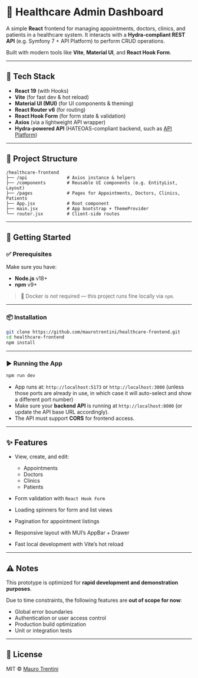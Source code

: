 # 🏥 Healthcare Admin Dashboard

A simple **React** frontend for managing appointments, doctors, clinics, and patients in a healthcare system.
It interacts with a **Hydra-compliant REST API** (e.g. Symfony 7 + API Platform) to perform CRUD operations.

Built with modern tools like **Vite**, **Material UI**, and **React Hook Form**.

---

## 🧰 Tech Stack

- **React 19** (with Hooks)
- **Vite** (for fast dev & hot reload)
- **Material UI (MUI)** (for UI components & theming)
- **React Router v6** (for routing)
- **React Hook Form** (for form state & validation)
- **Axios** (via a lightweight API wrapper)
- **Hydra-powered API** (HATEOAS-compliant backend, such as [API Platform](https://api-platform.com/))

---

## 📁 Project Structure

```
/healthcare-frontend
├── /api               # Axios instance & helpers
├── /components        # Reusable UI components (e.g. EntityList, Layout)
├── /pages             # Pages for Appointments, Doctors, Clinics, Patients
├── App.jsx            # Root component
├── main.jsx           # App bootstrap + ThemeProvider
└── router.jsx         # Client-side routes
```

---

## 🚀 Getting Started

### ✅ Prerequisites

Make sure you have:

- **Node.js** v18+
- **npm** v9+

> 🐳 Docker is _not_ required — this project runs fine locally via `npm`.

---

### 📦 Installation

```bash
git clone https://github.com/maurotrentini/healthcare-frontend.git
cd healthcare-frontend
npm install
```

---

### ▶️ Running the App

```bash
npm run dev
```

- App runs at: `http://localhost:5173` or `http://localhost:3000` (unless those ports are already in use, in which case it will auto-select and show a different port number)
- Make sure your **backend API** is running at `http://localhost:8000` (or update the API base URL accordingly).
- The API must support **CORS** for frontend access.

---

## ✨ Features

- View, create, and edit:

  - Appointments
  - Doctors
  - Clinics
  - Patients

- Form validation with `React Hook Form`
- Loading spinners for form and list views
- Pagination for appointment listings
- Responsive layout with MUI’s AppBar + Drawer
- Fast local development with Vite’s hot reload

---

## ⚠️ Notes

This prototype is optimized for **rapid development and demonstration purposes**.

Due to time constraints, the following features are **out of scope for now**:

- Global error boundaries
- Authentication or user access control
- Production build optimization
- Unit or integration tests

---

## 📄 License

MIT © [Mauro Trentini](https://github.com/maurotrentini)
